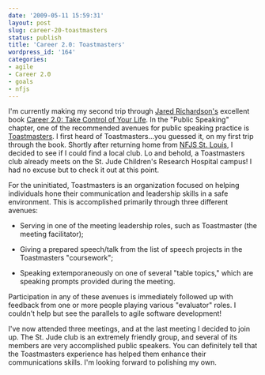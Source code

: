 ```yaml
---
date: '2009-05-11 15:59:31'
layout: post
slug: career-20-toastmasters
status: publish
title: 'Career 2.0: Toastmasters'
wordpress_id: '164'
categories:
- agile
- Career 2.0
- goals
- nfjs
---
```


I'm currently making my second trip through [Jared Richardson's](http://agileartisans.com/main) excellent book [Career 2.0: Take Control of Your Life](http://www.lulu.com/content/5925115). In the "Public Speaking" chapter, one of the recommended avenues for public speaking practice is [Toastmasters](http://www.toastmasters.org). I first heard of Toastmasters...you guessed it, on my first trip through the book. Shortly after returning home from [NFJS St. Louis](http://www.nofluffjuststuff.com/conference/st_louis/2009/03/index.html), I decided to see if I could find a local club. Lo and behold, a Toastmasters club already meets on the St. Jude Children's Research Hospital campus! I had no excuse but to check it out at this point.

For the uninitiated, Toastmasters is an organization focused on helping individuals hone their communication and leadership skills in a safe environment. This is accomplished primarily through three different avenues:




	
  * Serving in one of the meeting leadership roles, such as Toastmaster (the meeting facilitator);

	
  * Giving a prepared speech/talk from the list of speech projects in the Toastmasters "coursework";

	
  * Speaking extemporaneously on one of several "table topics," which are speaking prompts provided during the meeting.



Participation in any of these avenues is immediately followed up with feedback from one or more people playing various "evaluator" roles. I couldn't help but see the parallels to agile software development!

I've now attended three meetings, and at the last meeting I decided to join up. The St. Jude club is an extremely friendly group, and several of its members are very accomplished public speakers. You can definitely tell that the Toastmasters experience has helped them enhance their communications skills. I'm looking forward to polishing my own.

